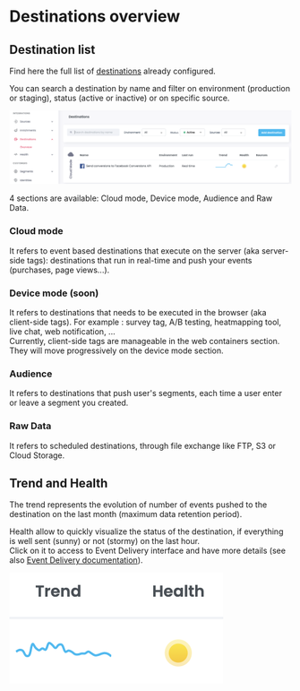 # Destinations overview

## Destination list

Find here the full list of [destinations](../../../getting-started/concepts/#destination) already configured.

You can search a destination by name and filter on environment (production or staging), status (active or inactive) or on specific source.

![](<../../../.gitbook/assets/Destination overview.png>)

4 sections are available: Cloud mode, Device mode, Audience and Raw Data.

### Cloud mode

It refers to event based destinations that execute on the server (aka server-side tags): destinations that run in real-time and push your events (purchases, page views...).

### Device mode (soon)

It refers to destinations that needs to be executed in the browser (aka client-side tags). For example : survey tag, A/B testing, heatmapping tool, live chat, web notification, ...\
Currently, client-side tags are manageable in the web containers section. They will move progressively on the device mode section.

### Audience

It refers to destinations that push user's segments, each time a user enter or leave a segment you created.

### Raw Data

It refers to scheduled destinations, through file exchange like FTP, S3 or Cloud Storage.

## Trend and Health

The trend represents the evolution of number of events pushed to the destination on the last month (maximum data retention period).

Health allow to quickly visualize the status of the destination, if everything is well sent (sunny) or not (stormy) on the last hour.\
Click on it to access to Event Delivery interface and have more details (see also [Event Delivery documentation](../event-delivery.md)).

![](<../../../.gitbook/assets/Capture d’écran 2022-03-01 à 15.13.05.png>)
